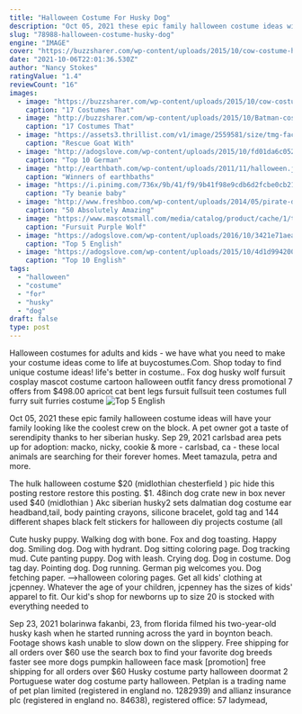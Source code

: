 ```yaml
---
title: "Halloween Costume For Husky Dog"
description: "Oct 05, 2021 these epic family halloween costume ideas will have your family looking like the coolest crew on the block.  A pet owner got a taste of serendipity thanks to her siberian husky"
slug: "78988-halloween-costume-husky-dog"
engine: "IMAGE"
cover: "https://buzzsharer.com/wp-content/uploads/2015/10/cow-costume-husky.jpg"
date: "2021-10-06T22:01:36.530Z"
author: "Nancy Stokes"
ratingValue: "1.4"
reviewCount: "16"
images:
  - image: "https://buzzsharer.com/wp-content/uploads/2015/10/cow-costume-husky.jpg"
    caption: "17 Costumes That"
  - image: "http://buzzsharer.com/wp-content/uploads/2015/10/Batman-costume-husky.jpg"
    caption: "17 Costumes That"
  - image: "https://assets3.thrillist.com/v1/image/2559581/size/tmg-facebook_social.jpg"
    caption: "Rescue Goat With"
  - image: "http://adogslove.com/wp-content/uploads/2015/10/fd01da6c0522eb0ddf092563b06c2e80-683x1024.jpg"
    caption: "Top 10 German"
  - image: "http://earthbath.com/wp-content/uploads/2011/11/halloween.jpg"
    caption: "Winners of earthbaths"
  - image: "https://i.pinimg.com/736x/9b/41/f9/9b41f98e9cdb6d2fcbe0cb2134e3f9b6--ty-beanie-beanie-babies.jpg"
    caption: "Ty beanie baby"
  - image: "http://www.freshboo.com/wp-content/uploads/2014/05/pirate-dog-costume.jpg"
    caption: "50 Absolutely Amazing"
  - image: "https://www.mascotsmall.com/media/catalog/product/cache/1/thumbnail/600x/17f82f742ffe127f42dca9de82fb58b1/m/a/mascot_img_20190104_160134_1.jpg"
    caption: "Fursuit Purple Wolf"
  - image: "https://adogslove.com/wp-content/uploads/2016/10/3421e71aeaa869ee77b5cb25be3160c0.jpg"
    caption: "Top 5 English"
  - image: "https://adogslove.com/wp-content/uploads/2015/10/4d1d99420071cdc3be0179e89644b893.jpg"
    caption: "Top 10 English"
tags:
  - "halloween"
  - "costume"
  - "for"
  - "husky"
  - "dog"
draft: false
type: post
---
```


Halloween costumes for adults and kids - we have what you need to make your costume ideas come to life at buycostumes.Com. Shop today to find unique costume ideas! life's better in costume.. Fox dog husky wolf fursuit cosplay mascot costume cartoon halloween outfit fancy dress promotional 7 offers from $498.00 apricot cat bent legs fursuit fullsuit teen costumes full furry suit furries costume
![Top 5 English](https://adogslove.com/wp-content/uploads/2016/10/3421e71aeaa869ee77b5cb25be3160c0.jpg "Top 5 English")

Oct 05, 2021 these epic family halloween costume ideas will have your family looking like the coolest crew on the block.  A pet owner got a taste of serendipity thanks to her siberian husky. Sep 29, 2021 carlsbad area pets up for adoption: macko, nicky, cookie &amp; more - carlsbad, ca - these local animals are searching for their forever homes. Meet tamazula, petra and more.
<!--inArticleAds-->

<!--galleryOne-->

The hulk halloween costume $20 (midlothian  chesterfield ) pic hide this posting restore restore this posting. $1.  48inch dog crate new in box never used $40 (midlothian ) Akc siberian husky2 sets dalmatian dog costume ear headband,tail, body painting crayons, silicone bracelet, gold tag and 144 different shapes black felt stickers for halloween diy projects costume (all
<!--inArticleAds-->

<!--galleryTwo-->

Cute husky puppy. Walking dog with bone. Fox and dog toasting. Happy dog. Smiling dog. Dog with hydrant. Dog sitting coloring page. Dog tracking mud. Cute panting puppy. Dog with leash. Crying dog. Dog in costume. Dog tag day. Pointing dog. Dog running. German pig welcomes you. Dog fetching paper.  -->halloween coloring pages. Get all kids' clothing at jcpenney. Whatever the age of your children, jcpenney has the sizes of kids' apparel to fit. Our kid's shop for newborns up to size 20 is stocked with everything needed to
<!--galleryThree-->

Sep 23, 2021 bolarinwa fakanbi, 23, from florida filmed his two-year-old husky kash when he started running across the yard in boynton beach. Footage shows kash unable to slow down on the slippery. Free shipping for all orders over $60 use the search box to find your favorite dog breeds faster see more dogs pumpkin halloween face mask [promotion] free shipping for all orders over $60  Husky costume party halloween doormat 2 Portuguese water dog costume party halloween. Petplan is a trading name of pet plan limited (registered in england no. 1282939) and allianz insurance plc (registered in england no. 84638), registered office: 57 ladymead,